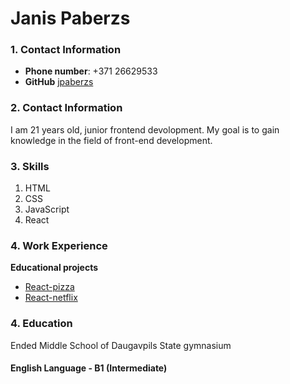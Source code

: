 # Janis Paberzs

### 1. Contact Information 

* **Phone number**: +371 26629533
* **GitHub**  [jpaberzs](https://github.com/jpaberzs)

### 2. Contact Information 

I am 21 years old, junior frontend devolopment. My goal is to gain knowledge in the field of front-end development.

### 3. Skills

1. HTML
2. CSS
3. JavaScript
4. React

### 4. Work Experience

**Educational projects**

  * [React-pizza](https://github.com/jpaberzs/react-pizza)
  * [React-netflix](https://github.com/jpaberzs/react-netflix)

### 4. Education

Ended Middle School of Daugavpils State gymnasium

#### English Language - B1 (Intermediate)